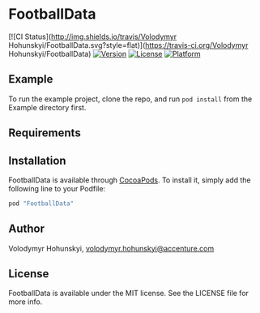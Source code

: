 # FootballData

[![CI Status](http://img.shields.io/travis/Volodymyr Hohunskyi/FootballData.svg?style=flat)](https://travis-ci.org/Volodymyr Hohunskyi/FootballData)
[![Version](https://img.shields.io/cocoapods/v/FootballData.svg?style=flat)](http://cocoapods.org/pods/FootballData)
[![License](https://img.shields.io/cocoapods/l/FootballData.svg?style=flat)](http://cocoapods.org/pods/FootballData)
[![Platform](https://img.shields.io/cocoapods/p/FootballData.svg?style=flat)](http://cocoapods.org/pods/FootballData)

## Example

To run the example project, clone the repo, and run `pod install` from the Example directory first.

## Requirements

## Installation

FootballData is available through [CocoaPods](http://cocoapods.org). To install
it, simply add the following line to your Podfile:

```ruby
pod "FootballData"
```

## Author

Volodymyr Hohunskyi, volodymyr.hohunskyi@accenture.com

## License

FootballData is available under the MIT license. See the LICENSE file for more info.
